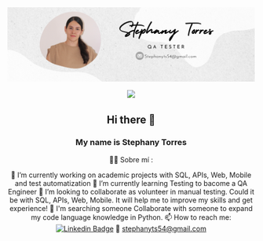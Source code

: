 <div id="header" align="center">
  <img decoding="async" src="https://github.com/stephanyts/stephanyts/blob/main/Banner%20Github.png" width="800"/>

[![](https://img.shields.io/badge/LinkedIn-0077B5?style=for-the-badge&logo=linkedin&logoColor=white)](https://www.linkedin.com/in/stephany-torres-sa/)

## Hi there 👋
### My name is Stephany Torres
:woman_technologist: Sobre mí : 

🔭 I’m currently working on academic projects with SQL, APIs, Web, Mobile and test automatization
🌱 I’m currently learning Testing to bacome a QA Engineer
👯 I’m looking to collaborate as volunteer in manual testing. Could it be with SQL, APIs, Web, Mobile. It will help me to improve my skills and get experience!
🌱 I'm searching someone Collaborate with someone to expand my code language knowledge in Python.
📫 How to reach me: [![Linkedin Badge](https://img.shields.io/badge/-stephany-blue?style=flat&logo=Linkedin&logoColor=white)](https://www.linkedin.com/in/stephany-torres-sa/)
📧 stephanyts54@gmail.com 
</div>
